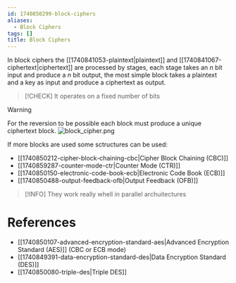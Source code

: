 ```yaml
---
id: 1740850299-block-ciphers
aliases:
  - Block Ciphers
tags: []
title: Block Ciphers
---
```


In block ciphers the [[1740841053-plaintext|plaintext]] and [[1740841067-ciphertext|ciphertext]] are 
processed by stages, each stage takes an $n$ bit input and 
produce a $n$ bit output, the most simple block takes a plaintext and a key as input and 
produce a ciphertext as output.
> [!CHECK]
> It operates on a fixed number of bits

> [!WARNING]
> For the reversion to be possible each block must produce a unique ciphertext block.
![block_cipher.png](assets/imgs/block_cipher.png)

If more blocks are used some sctructures can be used:
- [[1740850212-cipher-block-chaining-cbc|Cipher Block Chaining (CBC)]]
- [[1740859287-counter-mode-ctr|Counter Mode (CTR)]]
- [[1740850150-electronic-code-book-ecb|Electronic Code Book (ECB)]]
- [[1740850488-output-feedback-ofb|Output Feedback (OFB)]]

> [!INFO]
> They work really whell in parallel archuitectures

# References
- [[1740850107-advanced-encryption-standard-aes|Advanced Encryption Standard (AES)]] (CBC or ECB mode)
- [[1740849391-data-encryption-standard-des|Data Encryption Standard (DES)]]
- [[1740850080-triple-des|Triple DES]]
